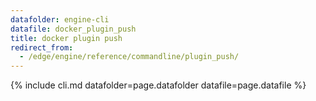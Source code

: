 ```yaml
---
datafolder: engine-cli
datafile: docker_plugin_push
title: docker plugin push
redirect_from:
  - /edge/engine/reference/commandline/plugin_push/
---
```

<!--
This page is automatically generated from Docker's source code. If you want to
suggest a change to the text that appears here, open a ticket or pull request
in the source repository on GitHub:

https://github.com/docker/cli
-->
{% include cli.md datafolder=page.datafolder datafile=page.datafile %}
